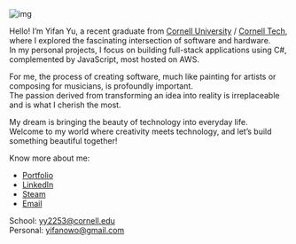 
<!--
**yifanwow/yifanwow** is a ✨ _special_ ✨ repository because its `README.md` (this file) appears on your GitHub profile.

Here are some ideas to get you started:

- 🔭 I’m currently working on ...
- 🌱 I’m currently learning ...
- 👯 I’m looking to collaborate on ...
- 🤔 I’m looking for help with ...
- 💬 Ask me about ...
- 📫 How to reach me: ...
- 😄 Pronouns: ...
- ⚡ Fun fact: ...
-->

<img src="sunset.png" alt="img" title="Sunset">  

Hello! I’m Yifan Yu, a recent graduate from [Cornell University](https://www.cornell.edu/) / [Cornell Tech](https://tech.cornell.edu/), where I explored the fascinating intersection of software and hardware.   
In my personal projects, I focus on building full-stack applications using C#, complemented by JavaScript, most hosted on AWS.  
  
For me, the process of creating software, much like painting for artists or composing for musicians, is profoundly important.   
The passion derived from transforming an idea into reality is irreplaceable and is what I cherish the most.   
  
My dream is bringing the beauty of technology into everyday life.  
Welcome to my world where creativity meets technology, and let’s build something beautiful together!  

Know more about me:
- [Portfolio](https://yifanovo.info)
- [LinkedIn](https://www.linkedin.com/in/yifanovo/)
- [Steam](https://steamcommunity.com/id/yifanovo/)
- [Email](mailto:yy2253@cornell.edu)   

School: yy2253@cornell.edu  
Personal: yifanowo@gmail.com
